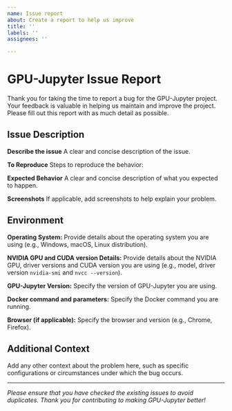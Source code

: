 ```yaml
---
name: Issue report
about: Create a report to help us improve
title: ''
labels: ''
assignees: ''

---
```


# GPU-Jupyter Issue Report

Thank you for taking the time to report a bug for the GPU-Jupyter project. Your feedback is valuable in helping us maintain and improve the project. Please fill out this report with as much detail as possible.

## Issue Description

**Describe the issue**
A clear and concise description of the issue.

**To Reproduce**
Steps to reproduce the behavior:

**Expected Behavior**
A clear and concise description of what you expected to happen.

**Screenshots**
If applicable, add screenshots to help explain your problem.

## Environment

**Operating System:**
Provide details about the operating system you are using (e.g., Windows, macOS, Linux distribution).

**NVIDIA GPU and CUDA version Details:**
Provide details about the NVIDIA GPU, driver versions and CUDA version you are using (e.g., model, driver version `nvidia-smi` and `nvcc --version`).

**GPU-Jupyter Version:**
Specify the version of GPU-Jupyter you are using.

**Docker command and parameters:**
Specify the Docker command you are running.

**Browser (if applicable):**
Specify the browser and version (e.g., Chrome, Firefox).

## Additional Context

Add any other context about the problem here, such as specific configurations or circumstances under which the bug occurs.

---

*Please ensure that you have checked the existing issues to avoid duplicates. Thank you for contributing to making GPU-Jupyter better!*
